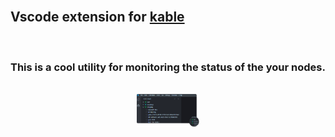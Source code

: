 <br>

## Vscode extension for [kable](https://github.com/11ume/kable)

<br>

### This is a cool utility for monitoring the status of the your nodes.

<br>

<div align="center">
    <img src="https://github.com/11ume/kable-vscode/blob/master/images/vscode-ext.png" width="100" height="auto"/>
</div>


